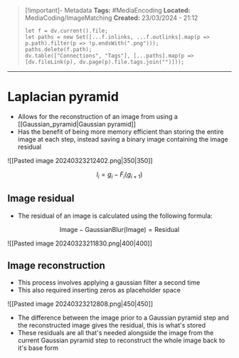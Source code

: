 > [!important]- Metadata
> **Tags:** #MediaEncoding 
> **Located:** MediaCoding/ImageMatching
> **Created:** 23/03/2024 - 21:12
> ```dataviewjs
> let f = dv.current().file;
> let paths = new Set([...f.inlinks, ...f.outlinks].map(p => p.path).filter(p => !p.endsWith(".png")));
> paths.delete(f.path);
> dv.table(["Connections", "Tags"], [...paths].map(p => [dv.fileLink(p), dv.page(p).file.tags.join("")]));
> ```

___
# Laplacian pyramid
- Allows for the reconstruction of an image from using a [[Gaussian_pyramid|Gaussian pyramid]]
- Has the benefit of being more memory efficient than storing the entire image at each step, instead saving a binary image containing the image residual


![[Pasted image 20240323212402.png|350|350]]

$$l_{i}=g_{i}-F_{i}(g_{i+1})$$

## Image residual 
- The residual of an image is calculated using the following formula:

$$\text{Image}-\text{GaussianBlur}(\text{Image})=\text{Residual}$$

![[Pasted image 20240323211830.png|400|400]]

## Image reconstruction 
- This process involves applying a gaussian filter a second time 
- This also required inserting zeros as placeholder space 

![[Pasted image 20240323212808.png|450|450]]
- The difference between the image prior to a Gaussian pyramid step and the reconstructed image gives the residual, this is what's stored
- These residuals are all that's needed alongside the image from the current Gaussian pyramid step to reconstruct the whole image back to it's base form